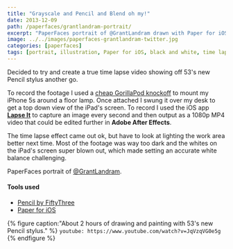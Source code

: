 ```yaml
---
title: "Grayscale and Pencil and Blend oh my!"
date: 2013-12-09
path: /paperfaces/grantlandram-portrait/
excerpt: "PaperFaces portrait of @GrantLandram drawn with Paper for iOS on an iPad."
image: ../../images/paperfaces-grantlandram-twitter.jpg
categories: [paperfaces]
tags: [portrait, illustration, Paper for iOS, black and white, time lapse]
---
```


Decided to try and create a true time lapse video showing off 53's new Pencil stylus another go. 

To record the footage I used a [cheap GorillaPod knockoff](http://www.amazon.com/gp/product/B007NFI656/ref=as_li_ss_tl?ie=UTF8&camp=1789&creative=390957&creativeASIN=B007NFI656&linkCode=as2&tag=mademist-20) to mount my iPhone 5s around a floor lamp. Once attached I swung it over my desk to get a top down view of the iPad's screen. To record I used the iOS app [**Lapse It**](http://www.lapseit.com/) to capture an image every second and then output as a 1080p MP4 video that could be edited further in **Adobe After Effects**.

The time lapse effect came out ok, but have to look at lighting the work area better next time. Most of the footage was way too dark and the whites on the iPad's screen super blown out, which made setting an accurate white balance challenging.

PaperFaces portrait of [@GrantLandram](https://twitter.com/GrantLandram).

#### Tools used

- [Pencil by FiftyThree](https://www.amazon.com/FiftyThree-Digital-Stylus-Pencil-iPhone/dp/B01JJBUYR4/ref=as_li_ss_tl?keywords=pencil+53&qid=1550586265&s=gateway&sr=8-3&linkCode=ll1&tag=mademist-20&linkId=0134793cb840affff60f2e45a7f64678&language=en_US)
- [Paper for iOS](https://paper.bywetransfer.com/)

{% figure caption:"About 2 hours of drawing and painting with 53's new Pencil stylus." %}
`youtube: https://www.youtube.com/watch?v=JqVzqVG0e5g`
{% endfigure %}

